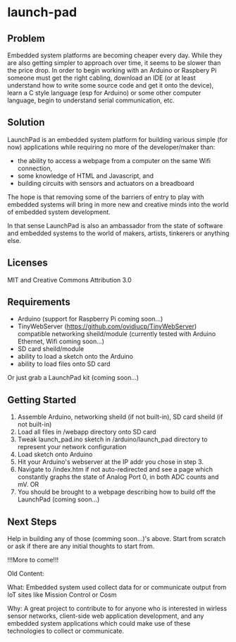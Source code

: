 launch-pad
==========

Problem
-------
Embedded system platforms are becoming cheaper every day. While they are also getting simpler to approach over time, it seems to be slower than the price drop. In order to begin working with an Arduino or Raspbery Pi someone must get the right cabling, download an IDE (or at least understand how to write some source code and get it onto the device), learn a C style language (esp for Arduino) or some other computer language, begin to understand serial communication, etc.

Solution
--------
LaunchPad is an embedded system platform for building various simple (for now) applications while requiring no more of the developer/maker than:
* the ability to access a webpage from a computer on the same Wifi connection,
* some knowledge of HTML and Javascript, and
* building circuits with sensors and actuators on a breadboard

The hope is that removing some of the barriers of entry to play with embedded systems will bring in more new and creative minds into the world of embedded system development.

In that sense LaunchPad is also an ambassador from the state of software and embedded systems to the world of makers, artists, tinkerers or anything else.

Licenses
--------
MIT and Creative Commons Attribution 3.0

Requirements
------------
* Arduino (support for Raspberry Pi coming soon...)
* TinyWebServer (https://github.com/ovidiucp/TinyWebServer) compatible networking sheild/module (currently tested with Arduino Ethernet, Wifi coming soon...)
* SD card sheild/module
* ability to load a sketch onto the Arduino
* ability to load files onto SD card

Or just grab a LaunchPad kit (coming soon...)

Getting Started
---------------
1. Assemble Arduino, networking sheild (if not built-in), SD card sheild (if not built-in)
2. Load all files in /webapp directory onto SD card
3. Tweak launch_pad.ino sketch in /arduino/launch_pad directory to represent your network configuration
4. Load sketch onto Arduino
5. Hit your Arduino's webserver at the IP addr you chose in step 3.
6. Navigate to /index.htm if not auto-redirected and see a page which constantly graphs the state of Analog Port 0, in both ADC counts and mV.
OR
6. You should be brought to a webpage describing how to build off the LaunchPad (coming soon...)

Next Steps
----------

Help in building any of those (comming soon...)'s above. Start from scratch or ask if there are any initial thoughts to start from.

!!!More to come!!!


Old Content:

What: Embedded system used collect data for or communicate output from IoT sites like Mission Control or Cosm

Why: A great project to contribute to for anyone who is interested in wirless sensor networks, client-side web application development, and any embedded system applications which could make use of these technologies to collect or communicate.

